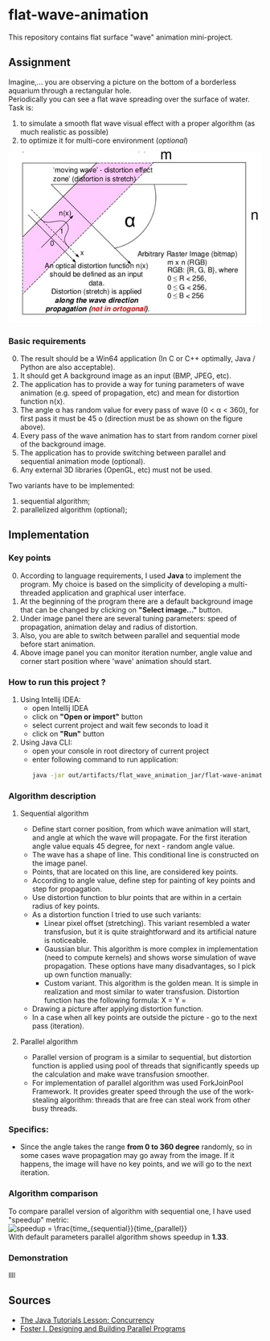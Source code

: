 # flat-wave-animation
This repository contains flat surface "wave" animation mini-project.

## Assignment
Imagine,... you are observing a picture on the bottom of a borderless aquarium through a rectangular hole.<br>
Periodically you can see a flat wave spreading over the surface of water.<br>
Task is:
1. to simulate a smooth flat wave visual effect with a proper algorithm (as much
realistic as possible)
2. to optimize it for multi-core environment (_optional_)

![](img/task.jpg "task")

### Basic requirements
0. The result should be a Win64 application (In C or C++ optimally, Java / Python are also acceptable).
1. It should get A background image as an input (BMP, JPEG, etc).
2. The application has to provide a way for tuning parameters of wave animation (e.g. speed of propagation, etc) and mean for distortion function n(x).
3. The angle α has random value for every pass of wave (0 < α < 360), for first pass it must be 45 o (direction must be as shown on the figure above).
4. Every pass of the wave animation has to start from random corner pixel of the background image.
5. The application has to provide switching between parallel and sequential animation mode (optional).
6. Any external 3D libraries (OpenGL, etc) must not be used.

Two variants have to be implemented:
1. sequential algorithm;
2. parallelized algorithm (optional);

## Implementation

### Key points
0. According to language requirements, I used **Java** to implement the program. My choice is based on the simplicity of developing a multi-threaded application and graphical user interface.
1. At the beginning of the program there are a default background image that can be changed by clicking on **"Select image..."** button.
2. Under image panel there are several tuning parameters: speed of propagation, animation delay and radius of distortion.
3. Also, you are able to switch between parallel and sequential mode before start animation.
4. Above image panel you can monitor iteration number, angle value and corner start position where 'wave' animation should start.

### How to run this project ?
1. Using Intellij IDEA: 
    + open Intellij IDEA
    + click on **"Open or import"** button
    + select current project and wait few seconds to load it
    + click on **"Run"** button
2. Using Java CLI:
    + open your console in root directory of current project
    + enter following command to run application:
        ```bash
        java -jar out/artifacts/flat_wave_animation_jar/flat-wave-animation.jar
        ```

### Algorithm description
1. Sequential algorithm 
    + Define start corner position, from which wave animation will start, and angle at which the wave will propagate. For the first iteration angle value equals 45 degree, for next - random angle value.   
    + The wave has a shape of line. This conditional line is constructed on the image panel.
    + Points, that are located on this line, are considered key points.
    + According to angle value, define step for painting of key points and step for propagation.
    + Use distortion function to blur points that are within in a certain radius of key points.
    + As a distortion function I tried to use such variants:
        - Linear pixel offset (stretching). This variant resembled a water transfusion, but it is quite straightforward and its artificial nature is noticeable.
        - Gaussian blur. This algorithm is more complex in implementation (need to compute kernels) and shows worse simulation of wave propagation. 
      These options have many disadvantages, so I pick up own function manually:
        - Custom variant. This algorithm is the golden mean. It is simple in realization and most similar to water transfusion. Distortion function has the following formula:
        X =
        Y =
   + Drawing a picture after applying distortion function.
   + In a case when all key points are outside the picture - go to the next pass (iteration).
      
2. Parallel algorithm
    + Parallel version of program is a similar to sequential, but distortion function is applied using pool of threads that significantly speeds up the calculation and make wave transfusion smoother.
    + For implementation of parallel algorithm was used ForkJoinPool Framework. It provides greater speed through the use of the work-stealing algorithm: threads that are free can steal work from other busy threads.

### Specifics: 
+ Since the angle takes the range **from 0 to 360 degree** randomly, so in some cases wave propagation may go away from the image. If it happens, the image will have no key points, and we will go to the next iteration.

### Algorithm comparison
To compare parallel version of algorithm with sequential one, I have used "speedup" metric:<br>
<img src="https://latex.codecogs.com/svg.image?speedup&space;=&space;\frac{time_{sequential}}{time_{parallel}}" title="speedup = \frac{time_{sequential}}{time_{parallel}}" /><br>
With default parameters parallel algorithm shows speedup in **1.33**. 

### Demonstration
llll

## Sources
+ [The Java Tutorials Lesson: Concurrency](https://docs.oracle.com/javase/tutorial/essential/concurrency/index.html)
+ [Foster I. Designing and Building Parallel Programs](http://www.mcs.anl.gov/~itf/dbpp/text/book.html)
